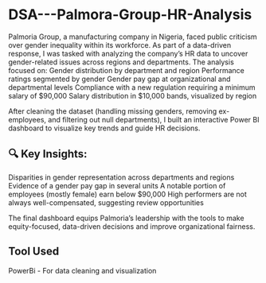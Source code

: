 # DSA---Palmora-Group-HR-Analysis
Palmoria Group, a manufacturing company in Nigeria, faced public criticism over gender inequality within its workforce. As part of a data-driven response, I was tasked with analyzing the company’s HR data to uncover gender-related issues across regions and departments.
The analysis focused on:
Gender distribution by department and region
Performance ratings segmented by gender
Gender pay gap at organizational and departmental levels
Compliance with a new regulation requiring a minimum salary of $90,000
Salary distribution in $10,000 bands, visualized by region

After cleaning the dataset (handling missing genders, removing ex-employees, and filtering out null departments), I built an interactive Power BI dashboard to visualize key trends and guide HR decisions.

## 🔍 Key Insights:
Disparities in gender representation across departments and regions
Evidence of a gender pay gap in several units
A notable portion of employees (mostly female) earn below $90,000
High performers are not always well-compensated, suggesting review opportunities

The final dashboard equips Palmoria’s leadership with the tools to make equity-focused, data-driven decisions and improve organizational fairness.

## Tool Used
PowerBi - For data cleaning and visualization
